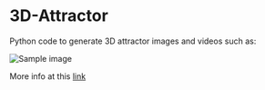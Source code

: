 # 3D-Attractor

Python code to generate 3D attractor images and videos such as:

![Sample image](Documentation/A2.png)

 More info at this [link](https://therandomwalk.org/wp/3d-attractor-animation/)
